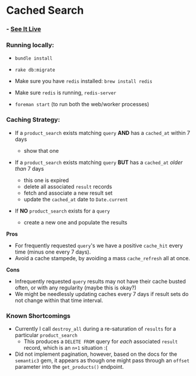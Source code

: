 # Cached Search

### - [See It Live](https://nameless-mesa-93376.herokuapp.com/)

### Running locally:


* `bundle install`
 
* `rake db:migrate`

* Make sure you have `redis` installed: `brew install redis`

* Make sure `redis` is running, `redis-server`

* `foreman start` (to run both the web/worker processes)

### Caching Strategy:

 * If a `product_search` exists matching `query` **AND** has a `cached_at` within 7 days
   * show that one
 * If a `product_search` exists matching `query` **BUT** has a `cached_at` *older than* 7 days
   * this one is expired
   * delete all associated `result` records
   * fetch and associate a new result set
   * update the `cached_at` date to `Date.current`

* If **NO** `product_search` exists for a `query`
   * create a new one and populate the results



**Pros**
* For frequently requested `query`'s we have a positive `cache_hit` every time (minus one every 7 days).
* Avoid a cache stampede, by avoiding a mass `cache_refresh` all at once.

**Cons**
* Infrequently requested `query` results may not have their cache busted often, or with any regularity (maybe this is okay?)
* We might be needlessly updating caches every 7 days if result sets do not change within that time interval. 


### Known Shortcomings

* Currently I call `destroy_all` during a re-saturation of `results` for a particular `product_search`
  * This produces a `DELETE FROM` query for *each* associated `result` record, which is an `n+1` situation :(
* Did not implement pagination, however, based on the docs for the `semantic3` gem, it appears as though one might pass through an `offset` parameter into the `get_products()` endpoint.